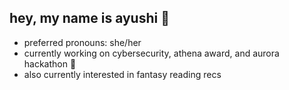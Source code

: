 ## hey, my name is ayushi 👋 
- preferred pronouns: she/her
- currently working on cybersecurity, athena award, and aurora hackathon 💖
- also currently interested in fantasy reading recs

<!--
**ayushi-the-troll/ayushi-the-troll** is a ✨ _special_ ✨ repository because its `README.md` (this file) appears on your GitHub profile.

Here are some ideas to get you started:

- 🔭 I’m currently working on ...
- 🌱 I’m currently learning ...
- 👯 I’m looking to collaborate on ...
- 🤔 I’m looking for help with ...
- 💬 Ask me about ...
- 📫 How to reach me: ...
- 😄 Pronouns: ...
- ⚡ Fun fact: ...
-->

